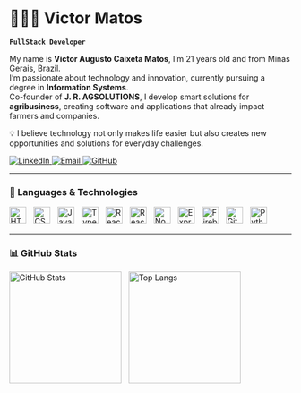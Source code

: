 # 👨🏻‍💻 Victor Matos  

**`FullStack Developer`**

My name is **Victor Augusto Caixeta Matos**, I’m 21 years old and from Minas Gerais, Brazil.  
I’m passionate about technology and innovation, currently pursuing a degree in **Information Systems**.  
Co-founder of **J. R. AGSOLUTIONS**, I develop smart solutions for **agribusiness**, creating software and applications that already impact farmers and companies.  

💡 I believe technology not only makes life easier but also creates new opportunities and solutions for everyday challenges.  

<p align="left">
    <a href="https://www.linkedin.com/in/victor-matos-11a12622b?utm_source=share&utm_campaign=share_via&utm_content=profile&utm_medium=android_app" target="_blank">
        <img 
            alt="LinkedIn" 
            title="My LinkedIn" 
            src="https://img.shields.io/badge/-LinkedIn-0A66C2?style=for-the-badge&logo=linkedin&logoColor=white"
        />
    </a>
    <a href="mailto:contatovictormatoss@gmail.com">
        <img 
            alt="Email" 
            title="Send me an email" 
            src="https://img.shields.io/badge/-Gmail-D14836?style=for-the-badge&logo=gmail&logoColor=white"
        />
    </a>
    <a href="https://github.com/victormatosx" target="_blank">
        <img 
            alt="GitHub" 
            title="My GitHub" 
            src="https://img.shields.io/badge/-GitHub-181717?style=for-the-badge&logo=github&logoColor=white"
        />
    </a>
</p>

---

### 🤖 Languages & Technologies  

<img align="left" alt="HTML" title="HTML" width="30px" style="padding-right:10px;" src="https://cdn.jsdelivr.net/gh/devicons/devicon/icons/html5/html5-original.svg"/>
<img align="left" alt="CSS" title="CSS" width="30px" style="padding-right:10px;" src="https://cdn.jsdelivr.net/gh/devicons/devicon/icons/css3/css3-original.svg"/>
<img align="left" alt="JavaScript" title="JavaScript" width="30px" style="padding-right:10px;" src="https://cdn.jsdelivr.net/gh/devicons/devicon/icons/javascript/javascript-original.svg"/>
<img align="left" alt="TypeScript" title="TypeScript" width="30px" style="padding-right:10px;" src="https://cdn.jsdelivr.net/gh/devicons/devicon/icons/typescript/typescript-original.svg"/>
<img align="left" alt="React" title="React" width="30px" style="padding-right:10px;" src="https://cdn.jsdelivr.net/gh/devicons/devicon/icons/react/react-original.svg"/>
<img align="left" alt="React Native" title="React Native" width="30px" style="padding-right:10px;" src="https://cdn.jsdelivr.net/gh/devicons/devicon/icons/react/react-original.svg"/>
<img align="left" alt="Node.js" title="Node.js" width="30px" style="padding-right:10px;" src="https://cdn.jsdelivr.net/gh/devicons/devicon/icons/nodejs/nodejs-original.svg"/>
<img align="left" alt="Express" title="Express" width="30px" style="padding-right:10px;" src="https://cdn.jsdelivr.net/gh/devicons/devicon/icons/express/express-original.svg"/>
<img align="left" alt="Firebase" title="Firebase" width="30px" style="padding-right:10px;" src="https://cdn.jsdelivr.net/gh/devicons/devicon/icons/firebase/firebase-plain.svg"/>
<img align="left" alt="Git" title="Git" width="30px" style="padding-right:10px;" src="https://cdn.jsdelivr.net/gh/devicons/devicon/icons/git/git-original.svg"/>
<img align="left" alt="Python" title="Python" width="30px" style="padding-right:10px;" src="https://cdn.jsdelivr.net/gh/devicons/devicon/icons/python/python-original.svg"/>

<br/>
<br/>

---

### 📊 GitHub Stats  

<p>
  <img 
    align="left" 
    alt="GitHub Stats" 
    height="200" 
    style="padding-right: 10px;" 
    src="https://github-readme-stats.vercel.app/api?username=victormatosx&show_icons=true&theme=tokyonight&include_all_commits=true&locale=en" 
  />

  <img 
      align="left" 
      alt="Top Langs" 
      height="200" 
      src="https://github-readme-stats.vercel.app/api/top-langs/?username=victormatosx&theme=tokyonight&layout=compact&custom_title=Technologies&langs_count=9" 
  />
</p>
